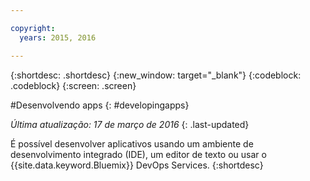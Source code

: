 ```yaml
---

copyright:
  years: 2015, 2016

---
```



{:shortdesc: .shortdesc}
{:new_window: target="_blank"}
{:codeblock: .codeblock}
{:screen: .screen}

#Desenvolvendo apps
{: #developingapps}

*Última atualização: 17 de março de 2016*
{: .last-updated}

É possível desenvolver aplicativos usando um ambiente de desenvolvimento integrado (IDE), um editor de texto ou usar o {{site.data.keyword.Bluemix}} DevOps Services.
{:shortdesc} 
